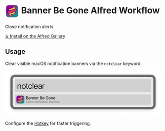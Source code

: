 # <img src='Workflow/icon.png' width='45' align='center' alt='icon'> Banner Be Gone Alfred Workflow

Close notification alerts

[⤓ Install on the Alfred Gallery](https://alfred.app/workflows/alfredapp/banner-be-gone)

## Usage

Clear visible macOS notification banners via the `notclear` keyword.

![Clearing notification banners](Workflow/images/about/notclear.png)

Configure the [Hotkey](https://www.alfredapp.com/help/workflows/triggers/hotkey/) for faster triggering.

